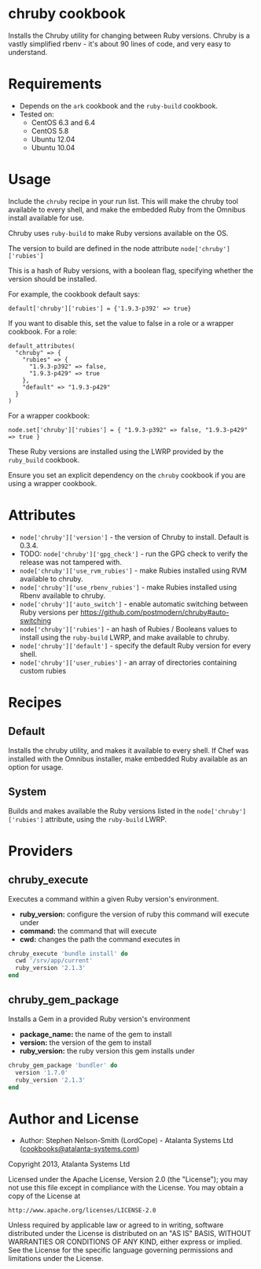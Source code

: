 # chruby cookbook

Installs the Chruby utility for changing between Ruby versions.
Chruby is a vastly simplified rbenv - it's about 90 lines of code, and
very easy to understand.

# Requirements

- Depends on the `ark` cookbook and the `ruby-build` cookbook.
- Tested on:
  - CentOS 6.3 and 6.4
  - CentOS 5.8
  - Ubuntu 12.04
  - Ubuntu 10.04

# Usage

Include the `chruby` recipe in your run list.  This will make the
chruby tool available to every shell, and make the embedded Ruby from
the Omnibus install available for use.

Chruby uses `ruby-build` to make Ruby versions available on the OS.

The version to build are defined in the node attribute `node['chruby']['rubies']`

This is a hash of Ruby versions, with a boolean flag, specifying whether the version should be installed.

For example, the cookbook default says:

    default['chruby']['rubies'] = {'1.9.3-p392' => true}

If you want to disable this, set the value to false in a role or a wrapper cookbook.  For a role:

```
default_attributes(
  "chruby" => {
    "rubies" => {
      "1.9.3-p392" => false,
      "1.9.3-p429" => true
    },
    "default" => "1.9.3-p429"
  }
)
```

For a wrapper cookbook:

```
node.set['chruby']['rubies'] = { "1.9.3-p392" => false, "1.9.3-p429" => true }
```

These Ruby versions are installed using the LWRP provided by the `ruby_build` cookbook.

Ensure you set an explicit dependency on the `chruby` cookbook if you are using a wrapper cookbook.

# Attributes

- `node['chruby']['version']` - the version of Chruby to install.  Default is 0.3.4.
- TODO: `node['chruby']['gpg_check']` - run the GPG check to verify the release was not tampered with.
- `node['chruby']['use_rvm_rubies']` - make Rubies installed using RVM available to chruby.
- `node['chruby']['use_rbenv_rubies']` - make Rubies installed using Rbenv available to chruby.
- `node['chruby']['auto_switch']` - enable automatic switching between Ruby versions per https://github.com/postmodern/chruby#auto-switching
- `node['chruby']['rubies']` - an hash of Rubies / Booleans values to install using the `ruby-build` LWRP, and make available to chruby.
- `node['chruby']['default']` - specify the default Ruby version for every shell.
- `node['chruby']['user_rubies']` - an array of directories containing custom rubies

# Recipes

## Default

Installs the chruby utility, and makes it available to every shell.  If Chef was installed with the Omnibus installer, make embedded Ruby available as an option for usage.

## System

Builds and makes available the Ruby versions listed in the `node['chruby']['rubies']` attribute, using the `ruby-build` LWRP.

# Providers

## chruby_execute

Executes a command within a given Ruby version's environment.

- **ruby_version:** configure the version of ruby this command will
  execute under
- **command:** the command that will execute
- **cwd:** changes the path the command executes in

```ruby
chruby_execute 'bundle install' do
  cwd '/srv/app/current'
  ruby_version '2.1.3'
end
```

## chruby_gem_package

Installs a Gem in a provided Ruby version's environment

- **package_name:** the name of the gem to install
- **version:** the version of the gem to install
- **ruby_version:** the ruby version this gem installs under

```ruby
chruby_gem_package 'bundler' do
  version '1.7.0'
  ruby_version '2.1.3'
end
```

# Author and License

- Author: Stephen Nelson-Smith (LordCope) - Atalanta Systems Ltd (<cookbooks@atalanta-systems.com>)

Copyright 2013, Atalanta Systems Ltd

Licensed under the Apache License, Version 2.0 (the "License");
you may not use this file except in compliance with the License.
You may obtain a copy of the License at

    http://www.apache.org/licenses/LICENSE-2.0

Unless required by applicable law or agreed to in writing, software
distributed under the License is distributed on an "AS IS" BASIS,
WITHOUT WARRANTIES OR CONDITIONS OF ANY KIND, either express or implied.
See the License for the specific language governing permissions and
limitations under the License.
